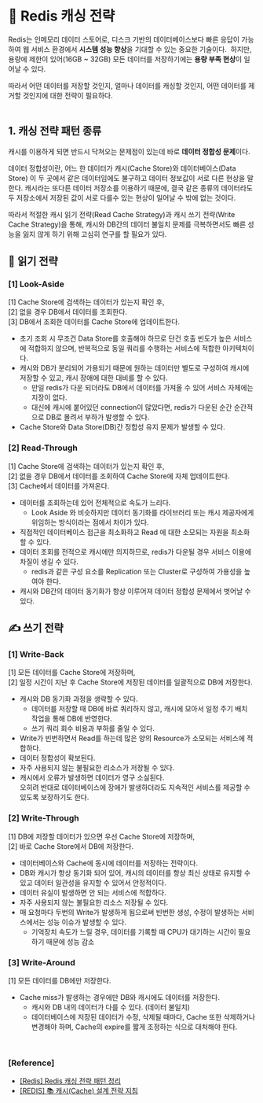 # 📀 Redis 캐싱 전략

Redis는 인메모리 데이터 스토어로, 디스크 기반의 데이터베이스보다 빠른 응답이 가능하여 웹 서비스 환경에서 **시스템 성능 향상**을 기대할 수 있는 중요한 기술이다. 
하지만, 용량에 제한이 있어(16GB ~ 32GB) 모든 데이터를 저장하기에는 **용량 부족 현상**이 일어날 수 있다.

따라서 어떤 데이터를 저장할 것인지, 얼마나 데이터를 캐싱할 것인지, 어떤 데이터를 제거할 것인지에 대한 전략이 필요하다.
<br/>
<br/>
## 1. 캐싱 전략 패턴 종류
캐시를 이용하게 되면 반드시 닥쳐오는 문제점이 있는데 바로 **데이터 정합성 문제**이다.

데이터 정합성이란, 어느 한 데이터가 캐시(Cache Store)와 데이터베이스(Data Store) 이 두 곳에서 같은 데이터임에도 불구하고 데이터 정보값이 서로 다른 현상을 말한다.
캐시라는 또다른 데이터 저장소를 이용하기 때문에, 결국 같은 종류의 데이터라도 두 저장소에서 저장된 값이 서로 다를수 있는 현상이 일어날 수 밖에 없는 것이다.

따라서 적절한 캐시 읽기 전략(Read Cache Strategy)과 캐시 쓰기 전략(Write Cache Strategy)을 통해, 캐시와 DB간의 데이터 불일치 문제를 극복하면서도 빠른 성능을 잃지 않게 하기 위해 고심히 연구를 할 필요가 있다.

## 🔖 읽기 전략

### [1] Look-Aside
[1] Cache Store에 검색하는 데이터가 있는지 확인 후,<br/>
[2] 없을 경우 DB에서 데이터를 조회한다.<br/>
[3] DB에서 조회한 데이터를 Cache Store에 업데이트한다.<br/>
- 초기 조회 시 무조건 Data Store를 호출해야 하므로 단건 호출 빈도가 높은 서비스에 적합하지 않으며, 반복적으로 동일 쿼리를 수행하는 서비스에 적합한 아키텍처이다.
- 캐시와 DB가 분리되어 가용되기 때문에 원하는 데이터만 별도로 구성하여 캐시에 저장할 수 있고, 캐시 장애에 대한 대비를 할 수 있다.
  - 만일 redis가 다운 되더라도 DB에서 데이터를 가져올 수 있어 서비스 자체에는 지장이 없다.
  - 대신에 캐시에 붙어있던 connection이 많았다면, redis가 다운된 순간 순간적으로 DB로 몰려서 부하가 발생할 수 있다.
- Cache Store와 Data Store(DB)간 정합성 유지 문제가 발생할 수 있다.


### [2] Read-Through
[1] Cache Store에 검색하는 데이터가 있는지 확인 후,<br/>
[2] 없을 경우 DB에서 데이터를 조회하여 Cache Store에 자체 업데이트한다.<br/>
[3] Cache에서 데이터를 가져온다.<br/>
- 데이터를 조회하는데 있어 전체적으로 속도가 느리다.
  - Look Aside 와 비슷하지만 데이터 동기화를 라이브러리 또는 캐시 제공자에게 위임하는 방식이라는 점에서 차이가 있다.
- 직접적인 데이터베이스 접근을 최소화하고 Read 에 대한 소모되는 자원을 최소화할 수 있다.
- 데이터 조회를 전적으로 캐시에만 의지하므로, redis가 다운될 경우 서비스 이용에 차질이 생길 수 있다.
  - redis과 같은 구성 요소를 Replication 또는 Cluster로 구성하여 가용성을 높여야 한다. 
- 캐시와 DB간의 데이터 동기화가 항상 이루어져 데이터 정합성 문제에서 벗어날 수 있다.


## ✍️ 쓰기 전략

### [1] Write-Back
[1] 모든 데이터를 Cache Store에 저장하며,<br/>
[2] 일정 시간이 지난 후 Cache Store에 저장된 데이터를 일괄적으로 DB에 저장한다.<br/>

- 캐시와 DB 동기화 과정을 생략할 수 있다.
  - 데이터를 저장할 때 DB에 바로 쿼리하지 않고, 캐시에 모아서 일정 주기 배치 작업을 통해 DB에 반영한다.
  - 쓰기 쿼리 회수 비용과 부하를 줄일 수 있다.
- Write가 빈번하면서 Read를 하는데 많은 양의 Resource가 소모되는 서비스에 적합하다.
- 데이터 정합성이 확보된다.
- 자주 사용되지 않는 불필요한 리소스가 저장될 수 있다.
- 캐시에서 오류가 발생하면 데이터가 영구 소실된다.<br/>오히려 반대로 데이터베이스에 장애가 발생하더라도 지속적인 서비스를 제공할 수 있도록 보장하기도 한다.

### [2] Write-Through
[1] DB에 저장할 데이터가 있으면 우선 Cache Store에 저장하며,<br/>
[2] 바로 Cache Store에서 DB에 저장한다.<br/>

- 데이터베이스와 Cache에 동시에 데이터를 저장하는 전략이다.
- DB와 캐시가 항상 동기화 되어 있어, 캐시의 데이터를 항상 최신 상태로 유지할 수 있고 데이터 일관성을 유지할 수 있어서 안정적이다.
- 데이터 유실이 발생하면 안 되는 서비스에 적합하다.
- 자주 사용되지 않는 불필요한 리소스 저장될 수 있다.
- 매 요청마다 두번의 Write가 발생하게 됨으로써 빈번한 생성, 수정이 발생하는 서비스에서는 성능 이슈가 발생할 수 있다.
  - 기억장치 속도가 느릴 경우, 데이터를 기록할 때 CPU가 대기하는 시간이 필요하기 때문에 성능 감소

### [3] Write-Around
[1] 모든 데이터를 DB에만 저장한다.

- Cache miss가 발생하는 경우에만 DB와 캐시에도 데이터를 저장한다.
  - 캐시와 DB 내의 데이터가 다를 수 있다. (데이터 불일치)
  - 데이터베이스에 저장된 데이터가 수정, 삭제될 때마다, Cache 또한 삭제하거나 변경해야 하며, Cache의 expire를 짧게 조정하는 식으로 대처해야 한다.

<br/>

### [Reference]
- [[Redis] Redis 캐싱 전략 패턴 정리](https://minnseong.tistory.com/49)
- [[REDIS] 📚 캐시(Cache) 설계 전략 지침](https://inpa.tistory.com/entry/REDIS-%F0%9F%93%9A-%EC%BA%90%EC%8B%9CCache-%EC%84%A4%EA%B3%84-%EC%A0%84%EB%9E%B5-%EC%A7%80%EC%B9%A8-%EC%B4%9D%EC%A0%95%EB%A6%AC#read_through_+_write_through_%EC%A1%B0%ED%95%A9)